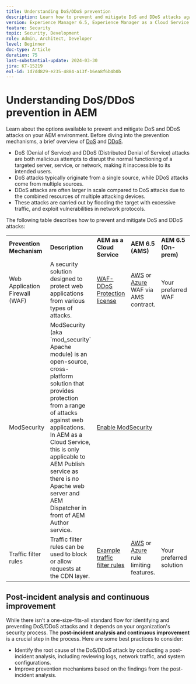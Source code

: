 ```yaml
---
title: Understanding DoS/DDoS prevention
description: Learn how to prevent and mitigate DoS and DDoS attacks against AEM.
version: Experience Manager 6.5, Experience Manager as a Cloud Service
feature: Security
topic: Security, Development
role: Admin, Architect, Developer
level: Beginner
doc-type: Article
duration: 75
last-substantial-update: 2024-03-30
jira: KT-15219
exl-id: 1d7dd829-e235-4884-a13f-b6ea8f6b4b0b
---
```

# Understanding DoS/DDoS prevention in AEM

Learn about the options available to prevent and mitigate DoS and DDoS attacks on your AEM environment. Before diving into the prevention mechanisms, a brief overview of [DoS](https://developer.mozilla.org/en-US/docs/Glossary/DOS_attack) and [DDoS](https://developer.mozilla.org/en-US/docs/Glossary/Distributed_Denial_of_Service).

- DoS (Denial of Service) and DDoS (Distributed Denial of Service) attacks are both malicious attempts to disrupt the normal functioning of a targeted server, service, or network, making it inaccessible to its intended users. 
- DoS attacks typically originate from a single source, while DDoS attacks come from multiple sources.
- DDoS attacks are often larger in scale compared to DoS attacks due to the combined resources of multiple attacking devices.
- These attacks are carried out by flooding the target with excessive traffic, and exploit vulnerabilities in network protocols.

The following table describes how to prevent and mitigate DoS and DDoS attacks:

<table>
    <tbody>
        <tr>
            <td><strong>Prevention Mechanism</strong></td>
            <td><strong>Description</strong></td>
            <td><strong>AEM as a Cloud Service</strong></td>
            <td><strong>AEM 6.5 (AMS)</strong></td>
            <td><strong>AEM 6.5 (On-prem)</strong></td>
        </tr>
        <tr>
            <td>Web Application Firewall (WAF)</td>
            <td>A security solution designed to protect web applications from various types of attacks.</td>
            <td>
            <a href="https://experienceleague.adobe.com/en/docs/experience-manager-learn/cloud-service/security/traffic-filter-and-waf-rules/examples-and-analysis#waf-rules" target="_blank">WAF-DDoS Protection license</a></td>
            <td><a href="https://docs.aws.amazon.com/waf/" target="_blank">AWS</a> or <a href="https://azure.microsoft.com/en-us/products/web-application-firewall" target="_blank">Azure</a> WAF via AMS contract.</td>
            <td>Your preferred WAF</td>
        </tr>
        <tr>
            <td>ModSecurity</td>
            <td>ModSecurity (aka `mod_security` Apache module) is an open-source, cross-platform solution that provides protection from a range of attacks against web applications.<br/> In AEM as a Cloud Service, this is only applicable to AEM Publish service as there is no Apache web server and AEM Dispatcher in front of AEM Author service.</td>
            <td colspan="3"><a href="https://experienceleague.adobe.com/en/docs/experience-manager-learn/foundation/security/modsecurity-crs-dos-attack-protection" target="_blank">Enable ModSecurity </a></td>
        </tr>
        <tr>
            <td>Traffic filter rules</td>
            <td>Traffic filter rules can be used to block or allow requests at the CDN layer.</td>
            <td><a href="https://experienceleague.adobe.com/en/docs/experience-manager-learn/cloud-service/security/traffic-filter-and-waf-rules/examples-and-analysis" target="_blank">Example traffic filter rules</a></td>
            <td><a href="https://docs.aws.amazon.com/waf/latest/developerguide/waf-rule-statement-type-rate-based.html" target="_blank">AWS</a> or <a href="https://learn.microsoft.com/en-us/azure/web-application-firewall/ag/rate-limiting-overview" target="_blank">Azure</a> rule limiting features.</td>
            <td>Your preferred solution</td>
        </tr>
    </tbody>
</table>

## Post-incident analysis and continuous improvement

While there isn't a one-size-fits-all standard flow for identifying and preventing DoS/DDoS attacks and it depends on your organization's security process. The **post-incident analysis and continuous improvement** is a crucial step in the process. Here are some best practices to consider:

- Identify the root cause of the DoS/DDoS attack by conducting a post-incident analysis, including reviewing logs, network traffic, and system configurations.
- Improve prevention mechanisms based on the findings from the post-incident analysis.


